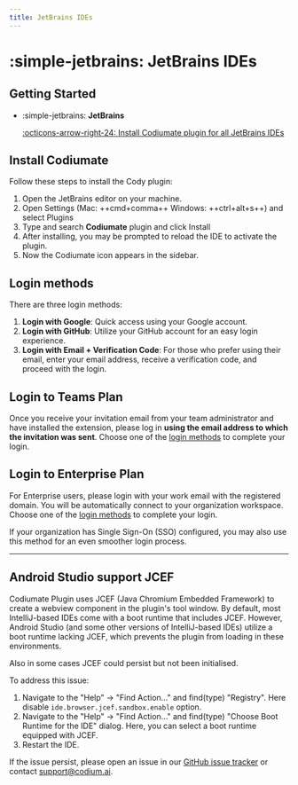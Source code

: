 ```yaml
---
title: JetBrains IDEs
---
```


# :simple-jetbrains: JetBrains IDEs 

## Getting Started


<div class="grid cards" markdown>

- :simple-jetbrains: __JetBrains__ 
    
    [:octicons-arrow-right-24: Install Codiumate plugin for all JetBrains IDEs](https://plugins.jetbrains.com/plugin/21206-codiumate--code-test-and-review-with-confidence--by-codiumai)

</div>

## Install Codiumate 

Follow these steps to install the Cody plugin:

1. Open the JetBrains editor on your machine.
2. Open Settings (Mac: ++cmd+comma++ Windows: ++ctrl+alt+s++) and select Plugins
3. Type and search <b class="bold-green">**Codiumate**</b> plugin and click Install
4. After installing, you may be prompted to reload the IDE to activate the plugin.
5. Now the Codiumate icon appears in the sidebar.

## Login methods

There are three login methods:

1. **Login with Google**: Quick access using your Google account.
2. **Login with GitHub**: Utilize your GitHub account for an easy login experience.
3. **Login with Email + Verification Code**: For those who prefer using their email, enter your email address, receive a verification code, and proceed with the login.

## Login to Teams Plan

Once you receive your invitation email from your team administrator and have installed the extension, please log in **using the email address to which the invitation was sent**. Choose one of the [login methods](#login-methods) to complete your login.


## Login to Enterprise Plan

For Enterprise users, please login with your work email with the registered domain. You will be automatically connect to your organization workspace. Choose one of the [login methods](#login-methods) to complete your login.

If your organization has Single Sign-On (SSO) configured, you may also use this method for an even smoother login process.

---

## Android Studio support JCEF

Codiumate Plugin uses JCEF (Java Chromium Embedded Framework) to create a webview component in the plugin's tool window.
By default, most IntelliJ-based IDEs come with a boot runtime that includes JCEF.
However, Android Studio (and some other versions of IntelliJ-based IDEs) utilize a boot runtime lacking JCEF, which prevents the plugin from loading in these environments.

Also in some cases JCEF could persist but not been initialised.

To address this issue: 

  1. Navigate to the "Help" -> "Find Action..." and find(type) "Registry". Here disable `ide.browser.jcef.sandbox.enable` option.
  2. Navigate to the "Help" -> "Find Action..." and find(type) "Choose Boot Runtime for the IDE" dialog. Here, you can select a boot runtime equipped with JCEF.
  3. Restart the IDE.

If the issue persist, please open an issue in our [GitHub issue tracker](https://github.com/Codium-ai/codiumai-jetbrains-release/issues) or contact [support@codium.ai](mailto:support@codium.ai).
